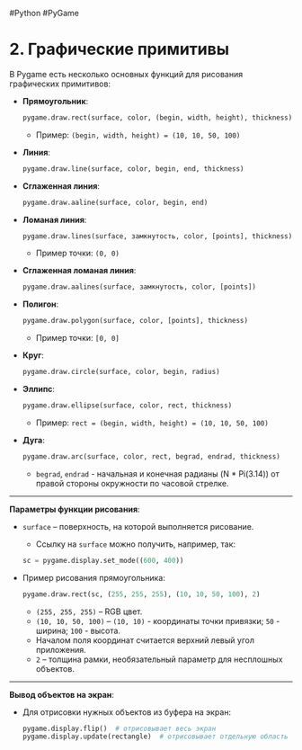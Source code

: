#Python #PyGame

# 2. Графические примитивы

В Pygame есть несколько основных функций для рисования графических примитивов:

- **Прямоугольник**:
  ```python
  pygame.draw.rect(surface, color, (begin, width, height), thickness)
  ```
  - Пример: `(begin, width, height) = (10, 10, 50, 100)`

- **Линия**:
  ```python
  pygame.draw.line(surface, color, begin, end, thickness)
  ```

- **Сглаженная линия**:
  ```python
  pygame.draw.aaline(surface, color, begin, end)
  ```

- **Ломаная линия**:
  ```python
  pygame.draw.lines(surface, замкнутость, color, [points], thickness)
  ```
  - Пример точки: `(0, 0)`

- **Сглаженная ломаная линия**:
  ```python
  pygame.draw.aalines(surface, замкнутость, color, [points])
  ```

- **Полигон**:
  ```python
  pygame.draw.polygon(surface, color, [points], thickness)
  ```
  - Пример точки: `[0, 0]`

- **Круг**:
  ```python
  pygame.draw.circle(surface, color, begin, radius)
  ```

- **Эллипс**:
  ```python
  pygame.draw.ellipse(surface, color, rect, thickness)
  ```
  - Пример: `rect = (begin, width, height) = (10, 10, 50, 100)`

- **Дуга**:
  ```python
  pygame.draw.arc(surface, color, rect, begrad, endrad, thickness)
  ```
  - `begrad`, `endrad` - начальная и конечная радианы (N * Pi(3.14)) от правой стороны окружности по часовой стрелке.

---

**Параметры функции рисования**:
- `surface` – поверхность, на которой выполняется рисование.
  - Ссылку на `surface` можно получить, например, так:
  ```python
  sc = pygame.display.set_mode((600, 400))
  ```

- Пример рисования прямоугольника:
  ```python
  pygame.draw.rect(sc, (255, 255, 255), (10, 10, 50, 100), 2)
  ```
  - `(255, 255, 255)` – RGB цвет.
  - `(10, 10, 50, 100)` – `(10, 10)` - координаты точки привязки; `50` - ширина; `100` - высота.
  - Началом поля координат считается верхний левый угол приложения.
  - `2` – толщина рамки, необязательный параметр для несплошных объектов.

---

**Вывод объектов на экран**:
- Для отрисовки нужных объектов из буфера на экран:
  ```python
  pygame.display.flip()  # отрисовывает весь экран
  pygame.display.update(rectangle)  # отрисовывает отдельную область (по умолчанию такой же как flip)
  ```
